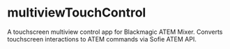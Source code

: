 # multiviewTouchControl
A touchscreen multiview control app for Blackmagic ATEM Mixer. Converts touchscreen interactions to ATEM commands via Sofie ATEM API.
